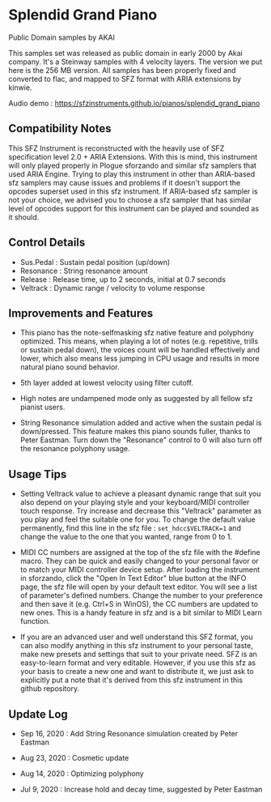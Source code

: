 # Splendid Grand Piano

Public Domain samples by AKAI

This samples set was released as public domain in early 2000 by Akai company.
It's a Steinway samples with 4 velocity layers.
The version we put here is the 256 MB version.
All samples has been properly fixed and converted to flac,
and mapped to SFZ format with ARIA extensions by kinwie.

Audio demo : https://sfzinstruments.github.io/pianos/splendid_grand_piano


## Compatibility Notes

This SFZ Instrument is reconstructed with the heavily use of SFZ specification level 2.0 + ARIA Extensions. With this is mind, this 
instrument will only played properly in Plogue sforzando and similar sfz samplers that used ARIA Engine. Trying to play this 
instrument in other than ARIA-based sfz samplers may cause issues and problems if it doesn't support the opcodes superset 
used in this sfz instrument. If ARIA-based sfz sampler is not your choice, we advised you to choose a sfz sampler that has similar 
level of opcodes support for this instrument can be played and sounded as it should.


## Control Details

- Sus.Pedal : Sustain pedal position (up/down)
- Resonance : String resonance amount
- Release : Release time, up to 2 seconds, initial at 0.7 seconds
- Veltrack : Dynamic range / velocity to volume response


## Improvements and Features

- This piano has the note-selfmasking sfz native feature and polyphony optimized. This means, when playing a lot of notes (e.g. 
repetitive, trills or sustain pedal down), the voices count will be handled effectively and lower, which also means less jumping in 
CPU usage and results in more natural piano sound behavior.

- 5th layer added at lowest velocity using filter cutoff.

- High notes are undampened mode only as suggested by all fellow sfz pianist users.

- String Resonance simulation added and active when the sustain pedal is down/pressed. This feature makes this piano sounds 
fuller, thanks to Peter Eastman. Turn down the "Resonance" control to 0 will also turn off the resonance polyphony usage.


## Usage Tips

- Setting Veltrack value to achieve a pleasant dynamic range that suit you also depend on your playing style and your 
keyboard/MIDI controller touch response. Try increase and decrease this "Veltrack" parameter as you play and feel the suitable 
one for you. To change the default value permanently, find this line in the sfz file : `set_hdcc$VELTRACK=1` and change the 
value to the one that you wanted, range from 0 to 1.

- MIDI CC numbers are assigned at the top of the sfz file with the #define macro. They can be quick and easily changed to your personal 
favor or to match your MIDI controller device setup. After loading the instrument in sforzando, click the "Open In Text Editor" 
blue button at the INFO page, the sfz file will open by your default text editor. You will see a list of parameter's defined 
numbers. Change the number to your preference and then save it (e.g. Ctrl+S in WinOS), the CC numbers are updated to new 
ones. This is a handy feature in sfz and is a bit similar to MIDI Learn function.

- If you are an advanced user and well understand this SFZ format, you can also modify anything in this sfz instrument to your 
personal taste, make new presets and settings that suit to your private need. SFZ is an easy-to-learn format and very editable. 
However, if you use this sfz as your basis to create a new one and want to distribute it, we just ask to explicitly put a note that 
it's derived from this sfz instrument in this github repository.


## Update Log

- Sep 16, 2020 : Add String Resonance simulation created by Peter Eastman

- Aug 23, 2020 : Cosmetic update

- Aug 14, 2020 : Optimizing polyphony

- Jul 9, 2020 : Increase hold and decay time, suggested by Peter Eastman
